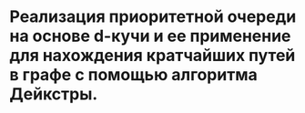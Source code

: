 # Реализация приоритетной очереди на основе d-кучи и ее применение для нахождения кратчайших путей в графе с помощью алгоритма Дейкстры.

